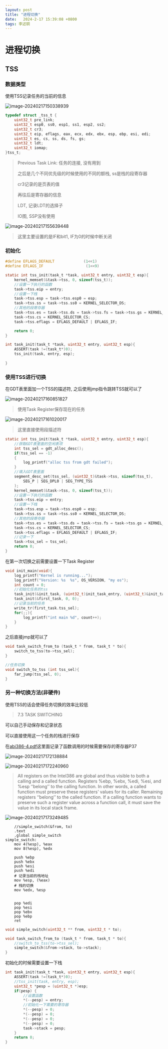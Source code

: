 ```yaml
---
layout: post
title: "进程切换" 
date:   2024-2-17 15:39:08 +0800
tags: 李述铜
---
```


# 进程切换

## TSS

### 数据类型

使用TSS记录任务的当前的信息

![image-20240217150338939](https://picture-01-1316374204.cos.ap-beijing.myqcloud.com/image/202402171503993.png)

```c
typedef struct _tss_t {
    uint32_t pre_link;
    uint32_t esp0, ss0, esp1, ss1, esp2, ss2;
    uint32_t cr3;
    uint32_t eip, eflags, eax, ecx, edx, ebx, esp, ebp, esi, edi;
    uint32_t es, cs, ss, ds, fs, gs;
    uint32_t ldt;
    uint32_t iomap;
}tss_t;
```

> Previous Task Link: 任务的连接, 没有用到
>
> 之后是几个不同优先级的时候使用的不同的额栈, ss是栈的段寄存器
>
> cr3记录的是页表的值
>
> 再往后是寄存器的信息
>
> LDT, 记录LDT的选择子
>
> IO图, SSP没有使用

![image-20240217155639448](https://picture-01-1316374204.cos.ap-beijing.myqcloud.com/image/202402171556508.png)

> 这里主要设置的是IF和bit1, IF为0的时候中断关闭

### 初始化

```c
#define EFLAGS_DEFAULT             (1<<1)
#define EFLAGS_IF                   (1<<9)

static int tss_init(task_t *task, uint32_t entry, uint32_t esp){
    kernel_memset(&task->tss, 0, sizeof(tss_t));
    //设置一下执行的函数
    task->tss.eip = entry;
    //设置一下栈
    task->tss.esp = task->tss.esp0 = esp;
    task->tss.ss = task->tss.ss0 = KERNEL_SELECTOR_DS;
    //其他的段寄存器
    task->tss.es = task->tss.ds = task->tss.fs = task->tss.gs = KERNEL_SELECTOR_DS;
    task->tss.cs = KERNEL_SELECTOR_CS;
    task->tss.eflags = EFLAGS_DEFAULT | EFLAGS_IF;

    return 0;
}

int task_init(task_t *task, uint32_t entry, uint32_t esp){
    ASSERT(task !=(task_t*)0);
    tss_init(task, entry, esp);
    
}
```



### 使用TSS进行切换

在GDT表里面加一个TSS的描述符, 之后使用jmp指令跳转TSS就可以了

![image-20240217160851827](https://picture-01-1316374204.cos.ap-beijing.myqcloud.com/image/202402171608881.png)

> 使用Task Register保存现在的任务

![image-20240217161020017](https://picture-01-1316374204.cos.ap-beijing.myqcloud.com/image/202402171610059.png)

> 这里直接使用段描述符

```c
static int tss_init(task_t *task, uint32_t entry, uint32_t esp){
    //获取GDT表里面的空闲表项
    int tss_sel = gdt_alloc_desc();
    if(tss_sel == -1)
    {
        log_printf("alloc tss from gdt failed");
    }
    //填入GDT表里面
    segment_desc_set(tss_sel, (uint32_t)&task->tss, sizeof(tss_t), 
        SEG_P | SEG_DPL0 | SEG_TYPE_TSS
    );
    kernel_memset(&task->tss, 0, sizeof(tss_t));
    //设置一下执行的函数
    task->tss.eip = entry;
    //设置一下栈
    task->tss.esp = task->tss.esp0 = esp;
    task->tss.ss = task->tss.ss0 = KERNEL_SELECTOR_DS;
    //其他的段寄存器
    task->tss.es = task->tss.ds = task->tss.fs = task->tss.gs = KERNEL_SELECTOR_DS;
    task->tss.cs = KERNEL_SELECTOR_CS;
    task->tss.eflags = EFLAGS_DEFAULT | EFLAGS_IF;
    //记录一下
    task->tss_sel = tss_sel;
    return 0;
}
```

在第一次切换之前需要设置一下Task Register

```c
void init_main(void){
    log_printf("Kernel is running...");
    log_printf("Version: %s  %s", OS_VERSION, "my os");
    int count = 0;
    //初始化任务的tss
    task_init(&init_task, (uint32_t)init_task_entry, (uint32_t)&init_task_stack[1024]);
    task_init(&first_task, 0, 0);
    //记录当前的任务
    write_tr(first_task.tss_sel);
    for(;;){
        log_printf("int main %d", count++);
    }
}
```

之后直接jmp就可以了

```c
void task_switch_from_to (task_t * from, task_t * to){
    switch_to_tss(to->tss_sel);
}
```

```c
//任务切换
void switch_to_tss (int tss_sel){
    far_jump(tss_sel, 0);
}
```

### 另一种切换方法(非硬件)

使用TSS的话会使得任务切换的效率比较低

> 7.3 TASK SWITCHING

可以自己手动保存和记录状态

可以直接使用这一个任务的栈进行保存

在[abi386-4.pdf](file:///E:/李述铜Linux/自己动手写x86操作系统/参考资料/abi386-4.pdf)这里面记录了函数调用的时候需要保存的寄存器P37

![image-20240217172138884](https://picture-01-1316374204.cos.ap-beijing.myqcloud.com/image/202402171721935.png)

![image-20240217172240960](https://picture-01-1316374204.cos.ap-beijing.myqcloud.com/image/202402171722003.png)

> All registers on the Intel386 are global and thus visible to both a calling and a called function. Registers %ebp, %ebx, %edi, %esi, and %esp ‘‘belong’’ to the calling function. In other words, a called function must preserve these registers’ values for its caller. Remaining registers ‘‘belong’’ to the called function. If a calling function wants to preserve such a register value across a function call, it must save the value in its local stack frame.

![image-20240217173249485](https://picture-01-1316374204.cos.ap-beijing.myqcloud.com/image/202402171732541.png)

```assembly
    //simple_switch(&from, to)
    .text
    .global simple_switch
simple_switch: 
    mov 4(%esp), %eax
    mov 8(%esp), %edx
    
    push %ebp
    push %ebx
    push %esi
    push %edi
    # 记录当前的栈地址
    mov %esp, (%eax)
    # 栈的切换
    mov %edx, %esp


    pop %edi
    pop %esi
    pop %ebx
    pop %ebp
    ret
```

```c
void simple_switch(uint32_t ** from, uint32_t * to);

void task_switch_from_to (task_t * from, task_t * to){
    //switch_to_tss(to->tss_sel);
    simple_switch(&from->stack, to->stack);
}
```

初始化的时候需要设置一下栈

```c
int task_init(task_t *task, uint32_t entry, uint32_t esp){
    ASSERT(task !=(task_t*)0);
    //tss_init(task, entry, esp);
    uint32_t *pesp = (uint32_t *)esp;
    if(pesp) {
        //设置函数
        *(--pesp) = entry;
        //初始化一下需要的寄存器
        *(--pesp) = 0;
        *(--pesp) = 0;
        *(--pesp) = 0;
        *(--pesp) = 0;
        task->stack = pesp;
    }
    return 0;
}
```





